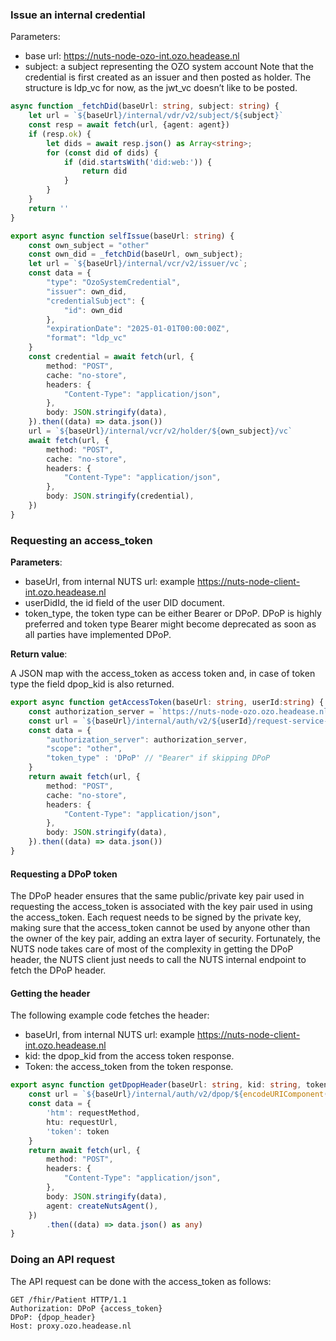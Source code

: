 ### Issue an internal credential
Parameters:
* base url: https://nuts-node-ozo-int.ozo.headease.nl
* subject: a subject representing the OZO system account
Note that the credential is first created as an issuer and then posted as holder. The structure is ldp_vc for now, as the jwt_vc doesn’t like to be posted.

```TypeScript
async function _fetchDid(baseUrl: string, subject: string) {
    let url = `${baseUrl}/internal/vdr/v2/subject/${subject}`
    const resp = await fetch(url, {agent: agent})
    if (resp.ok) {
        let dids = await resp.json() as Array<string>;
        for (const did of dids) {
            if (did.startsWith('did:web:')) {
                return did
            }
        }
    }
    return ''
}
```

```TypeScript
export async function selfIssue(baseUrl: string) {
    const own_subject = "other"
    const own_did = _fetchDid(baseUrl, own_subject);
    let url = `${baseUrl}/internal/vcr/v2/issuer/vc`;
    const data = {
        "type": "OzoSystemCredential",
        "issuer": own_did,
        "credentialSubject": {
            "id": own_did
        },
        "expirationDate": "2025-01-01T00:00:00Z",
        "format": "ldp_vc"
    }
    const credential = await fetch(url, {
        method: "POST",
        cache: "no-store",
        headers: {
            "Content-Type": "application/json",
        },
        body: JSON.stringify(data),
    }).then((data) => data.json())
    url = `${baseUrl}/internal/vcr/v2/holder/${own_subject}/vc`
    await fetch(url, {
        method: "POST",
        cache: "no-store",
        headers: {
            "Content-Type": "application/json",
        },
        body: JSON.stringify(credential),
    })
}

```

### Requesting an access_token

**Parameters**:

- baseUrl, from internal NUTS url: example https://nuts-node-client-int.ozo.headease.nl
- userDidId, the id field of the user DID document.
- token_type, the token type can be either Bearer or DPoP. DPoP is highly preferred and token type Bearer might become deprecated as soon as all parties have implemented DPoP.

**Return value**:

A JSON map with the access_token as access token and, in case of token type the field dpop_kid is also returned.

```typescript
export async function getAccessToken(baseUrl: string, userId:string) {
    const authorization_server = `https://nuts-node-ozo.ozo.headease.nl/oauth2/ozo`
    const url = `${baseUrl}/internal/auth/v2/${userId}/request-service-access-token`;
    const data = {
        "authorization_server": authorization_server,
        "scope": "other",
        "token_type" : 'DPoP' // "Bearer" if skipping DPoP
    }
    return await fetch(url, {
        method: "POST",
        cache: "no-store",
        headers: {
            "Content-Type": "application/json",
        },
        body: JSON.stringify(data),
    }).then((data) => data.json())
}
```

#### Requesting a DPoP token

The DPoP header ensures that the same public/private key pair used in requesting the access_token is associated with the key pair used in using the access_token. Each request needs to be signed by the private key, making sure that the access_token cannot be used by anyone other than the owner of the key pair, adding an extra layer of security. Fortunately, the NUTS node takes care of most of the complexity in getting the DPoP header, the NUTS client just needs to call the NUTS internal endpoint to fetch the DPoP header.

#### Getting the header

The following example code fetches the header:

- baseUrl, from internal NUTS url: example https://nuts-node-client-int.ozo.headease.nl
- kid: the dpop_kid from the access token response.
- Token: the access_token from the token response.

```typescript
export async function getDpopHeader(baseUrl: string, kid: string, token: string, requestMethod: string, requestUrl: string) : Promise<{ dpop: string }> {
    const url = `${baseUrl}/internal/auth/v2/dpop/${encodeURIComponent(kid)}`;
    const data = {
        'htm': requestMethod,
        htu: requestUrl,
        'token': token
    }
    return await fetch(url, {
        method: "POST",
        headers: {
            "Content-Type": "application/json",
        },
        body: JSON.stringify(data),
        agent: createNutsAgent(),
    })
        .then((data) => data.json() as any)
}
```

### Doing an API request

The API request can be done with the access_token as follows:

```http
GET /fhir/Patient HTTP/1.1
Authorization: DPoP {access_token}
DPoP: {dpop_header}
Host: proxy.ozo.headease.nl
```
